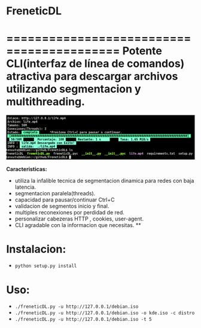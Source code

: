 # FreneticDL
==========================================
Potente CLI(interfaz de línea de comandos) atractiva  para descargar archivos utilizando segmentacion y multithreading.
==========================================

![./FreneticDL ](./finaaaaa.png)


**Caracteristicas:**
* utiliza la infalible tecnica de segmentacion dinamica para redes con baja latencia.
* segmentacion paralela(threads).
* capacidad para pausar/continuar Ctrl+C
* validacion de segmentos inicio y final.
* multiples reconexiones por perdidad de red.
* personalizar cabezeras HTTP , cookies, user-agent.
* CLI agradable con la informacion que necesitas.
**

**Instalacion:**
============
* ``python setup.py install``

**Uso:**
============
* ``./freneticDL.py -u http://127.0.0.1/debian.iso``
* ``./freneticDL.py -u http://127.0.0.1/debian.iso -o kde.iso -c distro``
* ``./freneticDL.py -u http://127.0.0.1/debian.iso -t 5``
